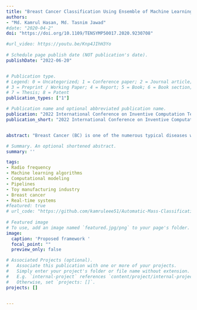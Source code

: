 ```yaml
---
title: "Breast Cancer Classification Using Ensemble of Machine Learning Boosting Algorithms"
authors:
- "Md. Kamrul Hasan, Md. Tasnim Jawad"
#date: "2020-04-2"
doi: "https://doi.org/10.1109/TENSYMP50017.2020.9230708"

#url_video: https://youtu.be/Knp4JIhH3Yo
  
# Schedule page publish date (NOT publication's date).
publishDate: "2022-06-20"


# Publication type.
# Legend: 0 = Uncategorized; 1 = Conference paper; 2 = Journal article;
# 3 = Preprint / Working Paper; 4 = Report; 5 = Book; 6 = Book section;
# 7 = Thesis; 8 = Patent
publication_types: ["1"]

# Publication name and optional abbreviated publication name.
publication: "2022 International Conference on Inventive Computation Technologie (ICICT)"
publication_short: "2022 International Conference on Inventive Computation Technologies (ICICT)"


abstract: "Breast Cancer (BC) is one of the numerous typical diseases worldwide, occurring in 22.9% of all cancers in women and causing 13.7% of cancer deaths. The BC prognosis is highly demanded to increase the survival rate of the patient suffering from BC. Throughout this paper, an automated decision-making pipeline for BC detection has been proposed, incorporating Machine Learning (ML) algorithms like Gaussian Naive Bayes (GNB), Random Forest (RF), XGBoost (XGB), AdaBoost (AdB), and preprocessing such as Outlier Rejection (OR) and Attribute Selection (AS). A weighted ensemble of ML models has been recommended in the introduced pipeline. The experiments are trained and evaluated using Breast Cancer Wisconsin’s public dataset from UCI Repository, employing five-fold cross-validation. The best possible accuracy obtained from the proposed framework is 97.0%, with the utilization of seventeen features out of a total of thirty. The observed results conclude that a weighted ensemble of AdB and XGB in conjunction with OR and AS as a preprocessing can successfully enhance the BC detection outcomes with a significantly short execution time of 2.10 seconds."

# Summary. An optional shortened abstract.
summary: ''

tags:
- Radio frequency
- Machine learning algorithms
- Computational modeling
- Pipelines
- Toy manufacturing industry
- Breast cancer
- Real-time systems
#featured: true
# url_code: "https://github.com/kamruleee51/Automatic-Mass-Classification-in-Breast"
  
# Featured image
# To use, add an image named `featured.jpg/png` to your page's folder.
image:
  caption: 'Proposed framework '
  focal_point: ""
  preview_only: false

# Associated Projects (optional).
#   Associate this publication with one or more of your projects.
#   Simply enter your project's folder or file name without extension.
#   E.g. `internal-project` references `content/project/internal-project/index.md`.
#   Otherwise, set `projects: []`.
projects: []


---
```

